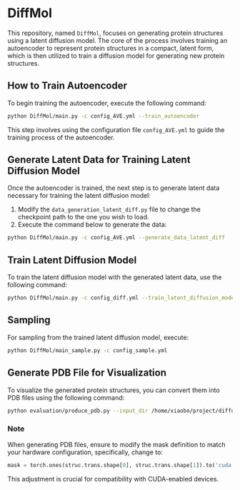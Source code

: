 # DiffMol

This repository, named `DiffMol`, focuses on generating protein structures using a latent diffusion model. The core of the process involves training an autoencoder to represent protein structures in a compact, latent form, which is then utilized to train a diffusion model for generating new protein structures.

## How to Train Autoencoder

To begin training the autoencoder, execute the following command:

```bash
python DiffMol/main.py -c config_AVE.yml --train_autoencoder
```

This step involves using the configuration file `config_AVE.yml` to guide the training process of the autoencoder.

## Generate Latent Data for Training Latent Diffusion Model

Once the autoencoder is trained, the next step is to generate latent data necessary for training the latent diffusion model:

1. Modify the `data_generation_latent_diff.py` file to change the checkpoint path to the one you wish to load.
2. Execute the command below to generate the data:

```bash
python DiffMol/main.py -c config_AVE.yml --generate_data_latent_diff
```

## Train Latent Diffusion Model

To train the latent diffusion model with the generated latent data, use the following command:

```bash
python DiffMol/main.py -c config_diff.yml --train_latent_diffusion_model
```

## Sampling

For sampling from the trained latent diffusion model, execute:

```bash
python DiffMol/main_sample.py -c config_sample.yml
```

## Generate PDB File for Visualization

To visualize the generated protein structures, you can convert them into PDB files using the following command:

```bash
python evaluation/produce_pdb.py --input_dir /home/xiaobo/project/diffusion/DiffMol/data/sampling --output_dir /home/xiaobo/project/diffusion/DiffMol/data/sampling
```

### Note

When generating PDB files, ensure to modify the mask definition to match your hardware configuration, specifically, change to:

```python
mask = torch.ones(struc.trans.shape[0], struc.trans.shape[1]).to('cuda')
```

This adjustment is crucial for compatibility with CUDA-enabled devices.